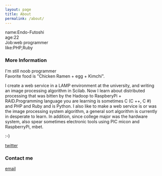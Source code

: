 ```yaml
---
layout: page
title: About
permalink: /about/
---
```

name:Endo-Futoshi  
age:22  
Job:web programmer  
like:PHP,Ruby


### More Information
I'm still noob programmer  
Favorite food is "Chicken Ramen + egg + Kimchi".

I create a web service in a LAMP environment at the university, and writing an image processing algorithm in Scilab. Now I learn about distributed processing that was bitten by the Hadoop to RaspberyPi + RAID.Programming language you are learning is sometimes C (C ++, C #) and PHP and Ruby and is Python.
I also like to make a web service is or was the image processing system algorithm, a general sort algorithm is currently in desperate to learn. In addition, since college major was the hardware system, also spear sometimes electronic tools using PIC micon and RaspberryPi, mbet.

:-)


[twitter](https://twitter.com/endo_f181)

### Contact me

[email](Fendo181git@gmail.com)
